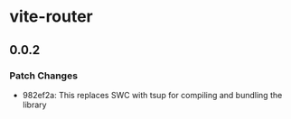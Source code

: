 # vite-router

## 0.0.2

### Patch Changes

- 982ef2a: This replaces SWC with tsup for compiling and bundling the library
